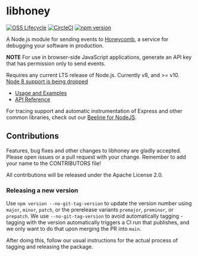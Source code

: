 # libhoney

[![OSS Lifecycle](https://img.shields.io/osslifecycle/honeycombio/libhoney-js?color=success)](https://github.com/honeycombio/home/blob/main/honeycomb-oss-lifecycle-and-practices.md)
[![CircleCI](https://circleci.com/gh/honeycombio/libhoney-js.svg?style=svg&circle-token=c7056d820eeaa624756e03c3da01deab9d647663)](https://circleci.com/gh/honeycombio/libhoney-js)
[![npm version](https://badge.fury.io/js/libhoney.svg)](https://badge.fury.io/js/libhoney)

A Node.js module for sending events to [Honeycomb](https://www.honeycomb.io), a service for debugging your software in production.

**NOTE** For use in browser-side JavaScript applications, generate an API key that has permission only to send events.

Requires any current LTS release of Node.js. Currently v8, and >= v10. [Node 8 support is being dropped](https://github.com/honeycombio/libhoney-js/issues/140)

-   [Usage and Examples](https://docs.honeycomb.io/sdk/javascript/)
-   [API Reference](https://doc.esdoc.org/github.com/honeycombio/libhoney-js/)

For tracing support and automatic instrumentation of Express and other common libraries, check out our [Beeline for NodeJS](https://github.com/honeycombio/beeline-nodejs).

## Contributions

Features, bug fixes and other changes to libhoney are gladly accepted. Please
open issues or a pull request with your change. Remember to add your name to the
CONTRIBUTORS file!

All contributions will be released under the Apache License 2.0.

### Releasing a new version

Use `npm version --no-git-tag-version` to update the version number using `major`, `minor`, `patch`, or the prerelease variants `premajor`, `preminor`, or `prepatch`. We use `--no-git-tag-version` to avoid automatically tagging - tagging with the version automatically triggers a CI run that publishes, and we only want to do that upon merging the PR into `main`.

After doing this, follow our usual instructions for the actual process of tagging and releasing the package.
